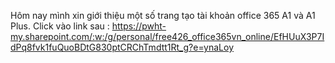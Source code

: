 Hôm nay mình xin giới thiệu một số trang tạo tài khoản office 365 A1 và A1 Plus. Click  vào link sau : https://pwht-my.sharepoint.com/:w:/g/personal/free426_office365vn_online/EfHUuX3P7IdPq8fvk1fuQuoBDtG830ptCRChTmdtt1Rt_g?e=ynaLoy
